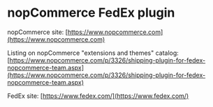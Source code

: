 ﻿nopCommerce FedEx plugin
===========

nopCommerce site: [https://www.nopcommerce.com](https://www.nopcommerce.com)

Listing on nopCommerce "extensions and themes" catalog: [https://www.nopcommerce.com/p/3326/shipping-plugin-for-fedex-nopcommerce-team.aspx](https://www.nopcommerce.com/p/3326/shipping-plugin-for-fedex-nopcommerce-team.aspx)

FedEx site: [https://www.fedex.com/](https://www.fedex.com/)
